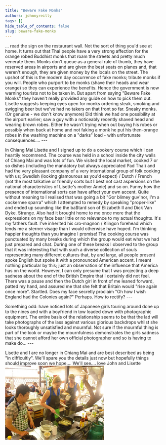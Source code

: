 ```yaml
---
title: "Beware Fake Monks"
authors: johnnyreilly
tags: []
hide_table_of_contents: false
slug: beware-fake-monks
---
```


 ... read the sign on the restaurant wall. Not the sort of thing you'd see at home. It turns out that Thai people have a very strong affection for the orange robed Buddhist monks that roam the streets and pretty much venerate them. Monks don't queue as a general rule of thumb, they have reserved areas in airports and are given the best seats on planes and, that weren't enough, they are given money by the locals on the street. The upshot of this is the modern day occurrence of fake monks; tribute monks if you will. People who purport to be monks (shave their heads and wear orange) so they can experience the benefits. Hence the government is now warning tourists not to be taken in. But apart from saying "Beware Fake Monks" they haven't really provided any guide on how to pick them out. Lisette suggests keeping eyes open for monks ordering steak, smoking and swigging beer but we've had no takers on that front so far. Sneaky monks. (Or genuine - we don't know anymore) Did think we had one possibility at the airport earlier; saw a guy with a noticeably recently shaved head and wearing brown robes. Either he wasn't trying when out buying his robes or possibly when back at home and not faking a monk he put his then-orange robes in the washing machine on a "darks" load - with unfortunate consequences.... ---

 In Chiang Mai Lisette and I signed up to do a cookery course which I can heartily recommend. The course was held in a school inside the city walls of Chiang Mai and was lots of fun. We visited the local market, cooked 7 or so dishes (including the mandatory but always appreciated Pad Thai) and had the very pleasant company of a very international group of folk cooking with us; Swedish (looking glamourous as you'd expect) / Dutch / French (not the most talkative or friendly sorts but I best not cast aspersions on the national characteristics of Lisette's mother Annie) and so on. Funny how the presence of international sorts can have affect your own accent. Quite without meaning to I realised that was going a bit "Gor blimey guv'nor, I'm a cockernee sparra" which I attempted to remedy by speaking "proper-like" and ended up sounding like the ba$tard son of Elizabeth II and Dick Van Dyke. Strange. Also had it brought home to me once more that the expressions on my face bear little or no relevance to my actual thoughts. It's my fathers fault. I've inherited his cro-magnon / Klingon forehead which lends me a sterner visage than I would otherwise have hoped. I'm thinking happier thoughts than you imagine I promise! The cooking course was punctuated by many breaks during which the group would eat what we had just prepared and chat. During one of these breaks I observed to the group that it was interesting that with such a diverse collection of souls representing many different cultures that, by and large, all people present spoke English but spoke it with a pronounced American accent. I meant nothing particular by this; just an observation of the influence that America has on the world. However, I can only presume that I was projecting a deep sadness about the end of the British Empire that I certainly did not feel. There was a pause and then the Dutch girl in front of me leaned forward, patted my hand, and assured me that she felt that Britain would "rise again once more". Startled. Does my face secretly proclaim "Oh how I wish England had the Colonies again?" Perhaps. How to rectify? ---

 Something odd: have noticed lots of Japanese girls touring around done up to the nines and with a boyfriend in tow loaded down with photographic equipment. The entire basis of the relationship seems to be that the lad will take photographs of the lass against various glorious backdrops whilst she looks thoroughly unsatisfied and mournful. Not sure if the mournful thing is part of the look or maybe the mournfulness demonstrates the girls sadness that she cannot afford her own official photographer and so is having to make do... ---

 Lisette and I are no longer in Chiang Mai and are best described as being "in difficultly". We'll spare you the details just now but hopefully things should improve soon we hope.... We'll see.... love John and Lisette ![](P1030513.JPG)


